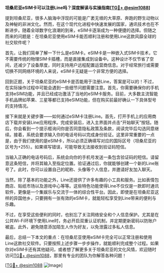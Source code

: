 **坦桑尼亚eSIM卡可以注册Line吗？深度解读与实操指南[[TG💪+ @esim1088](https://t.me/s/esim1088)]**

提到坦桑尼亚，很多人脑海中浮现的可能是广袤无垠的大草原、奔跑的野生动物以及神秘的非洲文化。然而，在这个现代化进程中快速发展的国家，通讯技术也在不断进步。随着全球数字化浪潮的到来，eSIM卡逐渐成为一种便捷的选择。但随之而来的问题是：在坦桑尼亚使用eSIM卡能否顺利注册和使用Line这款风靡全球的社交软件呢？

首先，让我们简单了解一下什么是eSIM卡。eSIM卡是一种嵌入式SIM卡技术，它不需要传统的物理SIM卡插槽，而是直接集成到设备中。这种设计不仅节省了空间，还减少了设备厚度，同时支持用户远程配置运营商信息。对于经常旅行或需要切换不同网络环境的人来说，eSIM卡无疑是一个非常方便的选择。

回到正题，关于坦桑尼亚的eSIM卡是否能用于注册Line，答案是可以的！不过，在实际操作过程中可能会遇到一些细节问题需要注意。首先，你需要确保你的手机支持eSIM功能，并且已经成功激活了当地的eSIM卡服务。目前，大多数主流智能手机品牌如苹果、三星等都已支持eSIM功能，但在购买前最好确认一下具体型号的支持情况。

接下来就是关键步骤——如何通过eSIM卡注册Line。首先，打开手机上的应用商店下载并安装Line应用程序。完成安装后，进入主界面并点击“开始聊天”按钮。随后，你会看到一个提示框询问你是否同意隐私政策及条款，阅读完毕后勾选同意继续。接着，系统会要求输入你的电话号码以完成身份验证。这里非常重要的一点是，由于我们使用的是eSIM卡，所以必须正确填写对应的国际区号（坦桑尼亚的区号为+255）。如果填写错误，可能导致无法接收到验证码短信。

当输入正确的电话号码后，系统会向你的手机号发送一条包含验证码的短信。请留意这条短信，并将其输入至指定位置。验证通过后，你就能够创建一个新的Line账号了。此时，你可以设置自己的昵称、头像等个人信息，并邀请好友加入聊天。

当然，除了基本的功能之外，Line还提供了许多有趣的小工具和服务。比如表情包商店、贴纸市场以及游戏中心等等。这些特色功能使得Line不仅仅是一款即时通讯软件，更像是一个集娱乐与交流于一体的综合性平台。因此，即使是在坦桑尼亚这样的异国他乡，只要拥有一张有效的eSIM卡，就能轻松享受到Line带来的便利与乐趣。

不过，在享受这些便利的同时，也别忘了关注网络安全和个人信息保护。尤其是在公共Wi-Fi环境下使用Line时，务必开启双重认证机制，并定期更新密码以防账户被盗。此外，避免随意添加陌生人作为好友，以免泄露过多私人信息。

最后，总结一下本文的重点：在坦桑尼亚使用eSIM卡完全可以正常注册和使用Line这款社交软件。只要按照上述步骤一步步操作，就能顺利完成整个过程。如果你对eSIM卡还有其他疑问，或者想了解更多关于坦桑尼亚的文化风情，欢迎随时访问[TG💪+ @esim1088](https://t.me/s/esim1088)，那里有专业的团队为你解答各种问题！

[[TG💪+ @esim1088](https://t.me/s/esim1088) ![Image](https://i.postimg.cc/4NQfJmqS/Snipaste-2025-05-13-00-14-12.png)]